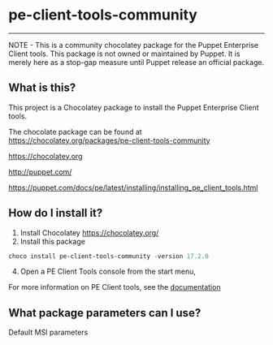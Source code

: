 pe-client-tools-community
==========================

---
NOTE - This is a community chocolatey package for the Puppet Enterprise Client tools.  This package is not owned or maintained by Puppet.  It is merely here as a stop-gap measure until Puppet release an official package.

## What is this?
This project is a Chocolatey package to install the Puppet Enterprise Client tools.

The chocolate package can be found at https://chocolatey.org/packages/pe-client-tools-community

https://chocolatey.org

http://puppet.com/

https://puppet.com/docs/pe/latest/installing/installing_pe_client_tools.html

## How do I install it?

1. Install Chocolatey https://chocolatey.org/
2. Install this package
```powershell
choco install pe-client-tools-community -version 17.2.0
```
4. Open a PE Client Tools console from the start menu,

For more information on PE Client tools, see the [documentation](https://puppet.com/docs/pe/latest/installing/installing_pe_client_tools.html)

## What package parameters can I use?

Default MSI parameters
